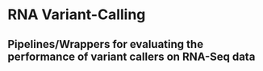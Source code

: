 # RNA Variant-Calling
## Pipelines/Wrappers for evaluating the performance of variant callers on RNA-Seq data
